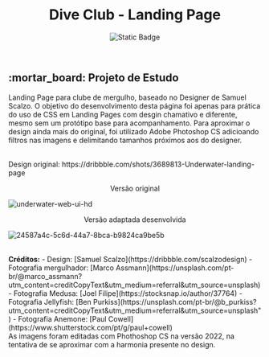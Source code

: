 <h1 align="center">Dive Club - Landing Page</h1>
<p align="center">
<img alt="Static Badge" src="https://img.shields.io/badge/STATUS-COMPLETO-green">
</p>
<br>
<h2>:mortar_board: Projeto de Estudo</h2>
<p>Landing Page para clube de mergulho, baseado no Designer de Samuel Scalzo. O objetivo do desenvolvimento desta página foi apenas para prática do uso de CSS em Landing Pages com desgin chamativo e diferente, mesmo sem um protótipo base para acompanhamento. Para aproximar o design ainda mais do original, foi utilizado Adobe Photoshop CS adicioando filtros nas imagens e delimitando tamanhos próximos aos do designer.</p>
<br>
Design original: https://dribbble.com/shots/3689813-Underwater-landing-page</p>

<p align="center">Versão original
  
![underwater-web-ui-hd](https://github.com/user-attachments/assets/7343e831-4b20-4a5a-a056-ad61543a2949)

<p align="center">Versão adaptada desenvolvida

![24587a4c-5c6d-44a7-8bca-b9824ca9be5b](https://github.com/user-attachments/assets/769dced0-ef4a-4178-b213-4bbf93b95200)

<br>
<b>Créditos:</b>
- Design: [Samuel Scalzo](https://dribbble.com/scalzodesign)
- Fotografia mergulhador: [Marco Assmann](https://unsplash.com/pt-br/@marco_assmann?utm_content=creditCopyText&utm_medium=referral&utm_source=unsplash)
- Fotografia Medusa: [Joel Filipe](https://stocksnap.io/author/37764)
- Fotografia Jellyfish: [Ben Purkiss](https://unsplash.com/pt-br/@b_purkiss?utm_content=creditCopyText&utm_medium=referral&utm_source=unsplash")
- Fotografia Anemone: [Paul Cowell](https://www.shutterstock.com/pt/g/paul+cowell)<br>
As imagens foram editadas com Phothoshop CS na versão 2022, na tentativa de se aproximar com a harmonia presente no design.

